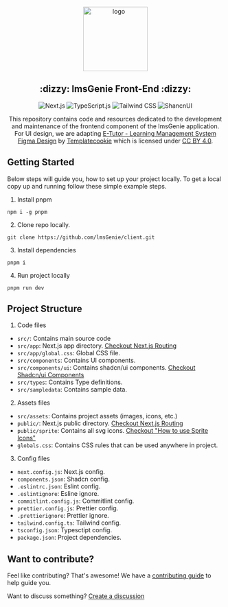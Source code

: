 <div align="center">
  <br>
  <img alt="logo" src="https://github.com/lmsGenie/client/assets/43786036/fda77759-f5dc-4578-b4b0-9417bedc3957" width="150"/>
  <h2> :dizzy: lmsGenie Front-End :dizzy:</h2>
  
![Next.js](https://img.shields.io/badge/next%20js-000000?style=for-the-badge&logo=nextdotjs&logoColor=white)
![TypeScript.js](https://img.shields.io/badge/TypeScript-007ACC?style=for-the-badge&logo=typescript&logoColor=white)
![Tailwind CSS](https://img.shields.io/badge/Tailwind_CSS-38B2AC?style=for-the-badge&logo=tailwind-css&logoColor=white)
![ShancnUI](https://img.shields.io/badge/Shadcn/ui-black)

This repository contains code and resources dedicated to the development and maintenance of the frontend component of the lmsGenie application. For UI design, we are adapting [E-Tutor - Learning Management System Figma Design](https://www.figma.com/community/file/1271304360859402063/e-tutor-learning-management-system-community) by [Templatecookie](https://www.figma.com/@templatecookie) which is licensed under [CC BY 4.0](https://creativecommons.org/licenses/by/4.0/).

</div>

## Getting Started

Below steps will guide you, how to set up your project locally. To get a local copy up and running follow these simple example steps.

1. Install pnpm

```
npm i -g pnpm
```

2. Clone repo locally.

```
git clone https://github.com/lmsGenie/client.git
```

3. Install dependencies

```
pnpm i
```

4. Run project locally

```
pnpm run dev
```

## Project Structure

1. Code files

- `src/`: Contains main source code
- `src/app`: Next.js app directory. [Checkout Next.js Routing](https://nextjs.org/docs/app/building-your-application/routing)
- `src/app/global.css`: Global CSS file.
- `src/components`: Contains UI components.
- `src/components/ui`: Contains shadcn/ui components. [Checkout Shadcn/ui Components](https://ui.shadcn.com/docs/components/accordion)
- `src/types`: Contains Type definitions.
- `src/sampledata`: Contains sample data.

2. Assets files

- `src/assets`: Contains project assets (images, icons, etc.)
- `public/`: Next.js public directory. [Checkout Next.js Routing](https://nextjs.org/docs/app/building-your-application/routing)
- `public/sprite`: Contains all svg icons. [Checkout "How to use Sprite Icons"](https://github.com/orgs/lmsGenie/discussions/41#discussioncomment-7049981)
- `globals.css`: Contains CSS rules that can be used anywhere in project.

3. Config files

- `next.config.js`: Next.js config.
- `components.json`: Shadcn config.
- `.eslintrc.json`: Eslint config.
- `.eslintignore`: Esline ignore.
- `commitlint.config.js`: Commitlint config.
- `prettier.config.js`: Prettier config.
- `.prettierignore`: Prettier ignore.
- `tailwind.config.ts`: Tailwind config.
- `tsconfig.json`: Typesctipt config.
- `package.json`: Project dependencies.

## Want to contribute?

Feel like contributing? That's awesome! We have a [contributing guide](.github/CONTRIBUTING.md) to help guide you.

Want to discuss something? [Create a discussion](https://github.com/orgs/lmsGenie/discussions/new/choose)
